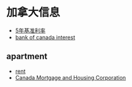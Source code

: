 # 加拿大信息

+ [5年基准利率](https://www.worldgovernmentbonds.com/bond-historical-data/canada/5-years/)
+ [bank of canada interest](https://www.bankofcanada.ca/rates/interest-rates/)

## apartment 

+ [rent](https://www.viewit.ca/)
+ [Canada Mortgage and Housing Corporation](https://www.cmhc-schl.gc.ca/)
